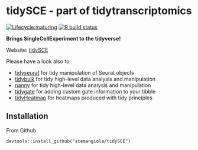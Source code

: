tidySCE - part of tidytranscriptomics
================

<!-- badges: start -->

[![Lifecycle:maturing](https://img.shields.io/badge/lifecycle-maturing-blue.svg)](https://www.tidyverse.org/lifecycle/#maturing)
[![R build
status](https://github.com/stemangiola/tidySCE/workflows/R-CMD-check-bioc/badge.svg)](https://github.com/stemangiola/tidySCE/actions)
<!-- badges: end -->

**Brings SingleCellExperiment to the tidyverse!**

Website:
[tidySCE](https://stemangiola.github.io/tidySCE/articles/introduction.html)

Please have a look also to

-   [tidyseurat](https://stemangiola.github.io/tidyseurat/) for tidy
    manipulation of Seurat objects
-   [tidybulk](https://stemangiola.github.io/tidybulk/) for tidy
    high-level data analysis and manipulation
-   [nanny](https://github.com/stemangiola/nanny) for tidy high-level
    data analysis and manipulation
-   [tidygate](https://github.com/stemangiola/tidygate) for adding
    custom gate information to your tibble
-   [tidyHeatmap](https://stemangiola.github.io/tidyHeatmap/) for
    heatmaps produced with tidy principles

<!---

[![Build Status](https://travis-ci.org/stemangiola/tidySCE.svg?branch=master)](https://travis-ci.org/stemangiola/tidySCE) [![Coverage Status](https://coveralls.io/repos/github/stemangiola/tidySCE/badge.svg?branch=master)](https://coveralls.io/github/stemangiola/tidySCE?branch=master)

-->

Installation
------------

From Github

    devtools::install_github("stemangiola/tidySCE")
